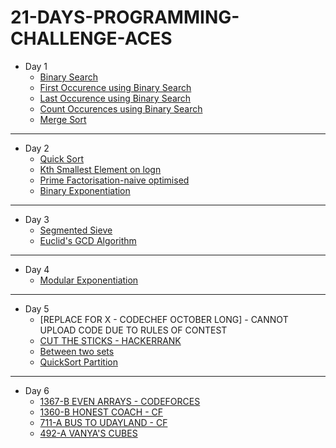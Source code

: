# 21-DAYS-PROGRAMMING-CHALLENGE-ACES
* Day 1
  * [Binary Search](https://github.com/avishkarhande/21-DAYS-PROGRAMMING-CHALLENGE-ACES/blob/main/DAY%201/binarysearch.cpp)
  * [First Occurence using Binary Search](https://github.com/avishkarhande/21-DAYS-PROGRAMMING-CHALLENGE-ACES/blob/main/DAY%201/firstoccurence-binarysearch.cpp)
  * [Last Occurence using Binary Search](https://github.com/avishkarhande/21-DAYS-PROGRAMMING-CHALLENGE-ACES/blob/main/DAY%201/lastoccurence-binarysearch.cpp)
  * [Count Occurences using Binary Search](https://github.com/avishkarhande/21-DAYS-PROGRAMMING-CHALLENGE-ACES/blob/main/DAY%201/count-binarysearch.cpp)
  * [Merge Sort](https://github.com/avishkarhande/21-DAYS-PROGRAMMING-CHALLENGE-ACES/blob/main/DAY%201/mergesort.cpp)
---
* Day 2
  * [Quick Sort](https://github.com/avishkarhande/21-DAYS-PROGRAMMING-CHALLENGE-ACES/blob/main/DAY%202/quicksort.cpp)
  * [Kth Smallest Element on logn](https://github.com/avishkarhande/21-DAYS-PROGRAMMING-CHALLENGE-ACES/blob/main/DAY%202/kth-smallest.cpp)
  * [Prime Factorisation-naive optimised](https://github.com/avishkarhande/21-DAYS-PROGRAMMING-CHALLENGE-ACES/blob/main/DAY%202/prime-factorisation-naive.cpp)
  * [Binary Exponentiation](https://github.com/avishkarhande/21-DAYS-PROGRAMMING-CHALLENGE-ACES/blob/main/DAY%202/binary-exponentiation.cpp)
---
* Day 3
  * [Segmented Sieve](https://github.com/avishkarhande/21-DAYS-PROGRAMMING-CHALLENGE-ACES/blob/main/DAY%203/segmented-sieve.cpp.txt)
  * [Euclid's GCD Algorithm](https://github.com/avishkarhande/21-DAYS-PROGRAMMING-CHALLENGE-ACES/blob/main/DAY%203/euclid-gcd-algorithm.cpp)
---
* Day 4
  * [Modular Exponentiation](https://github.com/avishkarhande/21-DAYS-PROGRAMMING-CHALLENGE-ACES/blob/main/DAY%204/modular_exponentiation.cpp)
---
* Day 5
  * [REPLACE FOR X - CODECHEF OCTOBER LONG] - CANNOT UPLOAD CODE DUE TO RULES OF CONTEST
  * [CUT THE STICKS - HACKERRANK](https://github.com/avishkarhande/21-DAYS-PROGRAMMING-CHALLENGE-ACES/blob/main/DAY%205/cutsticks.cpp)
  * [Between two sets](https://github.com/avishkarhande/21-DAYS-PROGRAMMING-CHALLENGE-ACES/blob/main/DAY%205/between%20two%20sets.cpp)
  * [QuickSort Partition](https://github.com/avishkarhande/21-DAYS-PROGRAMMING-CHALLENGE-ACES/blob/main/DAY%205/quicksort-partition.cpp)
---
* Day 6
  * [1367-B EVEN ARRAYS - CODEFORCES](https://github.com/avishkarhande/21-DAYS-PROGRAMMING-CHALLENGE-ACES/blob/main/DAY%206/cf.cpp)
  * [1360-B HONEST COACH - CF](https://github.com/avishkarhande/21-DAYS-PROGRAMMING-CHALLENGE-ACES/blob/main/DAY%206/1360B.cpp)
  * [711-A BUS TO UDAYLAND - CF](https://github.com/avishkarhande/21-DAYS-PROGRAMMING-CHALLENGE-ACES/blob/main/DAY%206/711A.cpp)
  * [492-A VANYA'S CUBES](https://github.com/avishkarhande/21-DAYS-PROGRAMMING-CHALLENGE-ACES/blob/main/DAY%206/492A.cpp)

